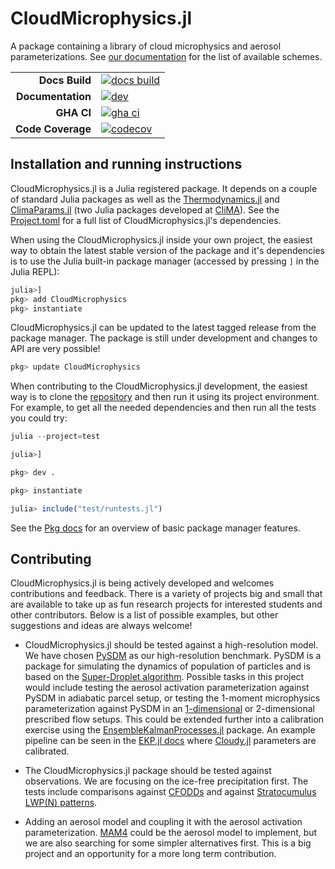 # CloudMicrophysics.jl
A package containing a library of cloud microphysics and aerosol parameterizations.
See [our documentation](https://clima.github.io/CloudMicrophysics.jl/dev/) for the list of available schemes.

|||
|---------------------:|:----------------------------------------------|
| **Docs Build**       | [![docs build][docs-bld-img]][docs-bld-url]   |
| **Documentation**    | [![dev][docs-dev-img]][docs-dev-url]          |
| **GHA CI**           | [![gha ci][gha-ci-img]][gha-ci-url]           |
| **Code Coverage**    | [![codecov][codecov-img]][codecov-url]        |

[docs-bld-img]: https://github.com/CliMA/CloudMicrophysics.jl/actions/workflows/docs.yml/badge.svg
[docs-bld-url]: https://github.com/CliMA/CloudMicrophysics.jl/actions/workflows/docs.yml

[docs-dev-img]: https://img.shields.io/badge/docs-dev-blue.svg
[docs-dev-url]: https://CliMA.github.io/CloudMicrophysics.jl/dev/

[gha-ci-img]: https://github.com/CliMA/CloudMicrophysics.jl/actions/workflows/ci.yml/badge.svg
[gha-ci-url]: https://github.com/CliMA/CloudMicrophysics.jl/actions/workflows/ci.yml

[codecov-img]: https://codecov.io/gh/CliMA/CloudMicrophysics.jl/branch/main/graph/badge.svg
[codecov-url]: https://codecov.io/gh/CliMA/CloudMicrophysics.jl

## Installation and running instructions

CloudMicrophysics.jl is a Julia registered package.
It depends on a couple of standard Julia packages as well as
  the [Thermodynamics.jl](https://github.com/CliMA/Thermodynamics.jl) and
  [ClimaParams.jl](https://github.com/CliMA/ClimaParams.jl)
  (two Julia packages developed at [CliMA](https://github.com/CliMA)).
See the [Project.toml](https://github.com/CliMA/CloudMicrophysics.jl/blob/main/Project.toml)
  for a full list of CloudMicrophysics.jl's dependencies.

When using the CloudMicrophysics.jl inside your own project,
  the easiest way to obtain the latest stable version of the package
  and it's dependencies is to use the Julia built-in package manager
  (accessed by pressing `]` in the Julia REPL):

```julia
julia>]
pkg> add CloudMicrophysics
pkg> instantiate
```

CloudMicrophysics.jl can be updated to the latest tagged release
  from the package manager.
The package is still under development and changes to API are very possible!

```julia
pkg> update CloudMicrophysics
```

When contributing to the CloudMicrophysics.jl development,
  the easiest way is to clone the [repository](https://github.com/CliMA/CloudMicrophysics.jl)
  and then run it using its project environment.
For example, to get all the needed dependencies and then run all the tests
  you could try:

```julia
julia --project=test

julia>]

pkg> dev .

pkg> instantiate

julia> include("test/runtests.jl")
```

See the [Pkg docs](https://docs.julialang.org/en/v1/stdlib/Pkg/)
  for an overview of basic package manager features.

## Contributing

CloudMicrophysics.jl is being actively developed
  and welcomes contributions and feedback.
There is a variety of projects big and small that are available to take up as
  fun research projects for interested students and other contributors.
Below is a list of possible examples,
  but other suggestions and ideas are always welcome!

- CloudMicrophysics.jl should be tested against a high-resolution model.
  We have chosen [PySDM](https://github.com/atmos-cloud-sim-uj/PySDM)
  as our high-resolution benchmark.
  PySDM is a package for simulating the dynamics of population of particles
  and is based on the [Super-Droplet algorithm](https://doi.org/10.1002/qj.441).
  Possible tasks in this project would include testing the aerosol activation parameterization
  against PySDM in adiabatic parcel setup, or testing the 1-moment
  microphysics parameterization against PySDM in an
  [1-dimensional](https://github.com/CliMA/Kinematic1D.jl) or
  2-dimensional prescribed flow setups.
  This could be extended further into a calibration exercise using the
  [EnsembleKalmanProcesses.jl](https://github.com/CliMA/EnsembleKalmanProcesses.jl) package.
  An example pipeline can be seen in the
  [EKP.jl docs](https://clima.github.io/EnsembleKalmanProcesses.jl/dev/examples/Cloudy_example/)
  where [Cloudy.jl](https://github.com/CliMA/Cloudy.jl) parameters are calibrated.

- The CloudMicrophysics.jl package should be tested against observations.
  We are focusing on the ice-free precipitation first. The tests include
  comparisons against [CFODDs](https://doi.org/10.1175/JAS-D-20-0321.1) and
  against [Stratocumulus LWP(N) patterns](https://doi.org/10.5194/acp-19-10191-2019).

- Adding an aerosol model and coupling it with the aerosol activation
  parameterization.
  [MAM4](https://doi.org/10.5194/gmd-9-505-2016) could be the aerosol model to implement,
  but we are also searching for some simpler alternatives first.
  This is a big project and an opportunity for a more long term contribution.

